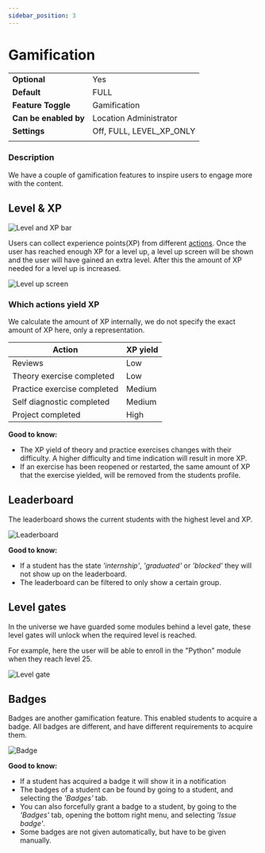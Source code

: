 ```yaml
---
sidebar_position: 3
---
```


# Gamification

|                       |                          |
|-----------------------|--------------------------|
| **Optional**          | Yes                      |
| **Default**           | FULL                     |
| **Feature Toggle**    | Gamification             |
| **Can be enabled by** | Location Administrator   |
| **Settings**          | Off, FULL, LEVEL_XP_ONLY |
|                       |                          |

### Description
We have a couple of gamification features to inspire users to engage more with the content.

## Level & XP

![Level and XP bar](/img/staff/coaches/gamification/xp-bar.png)

Users can collect experience points(XP) from different [actions](#wich-actions-yield-xp). 
Once the user has reached enough XP for a level up, a level up screen will be shown and the user will have gained an extra level.
After this the amount of XP needed for a level up is increased.

![Level up screen](/img/staff/coaches/gamification/level-up.png)

### Which actions yield XP

We calculate the amount of XP internally, we do not specify the exact amount of XP here, only a representation.

| Action                            | XP yield |
|-----------------------------------|----------|
| Reviews                           | Low      |
| Theory exercise completed         | Low      |
| Practice exercise completed       | Medium   |
| Self diagnostic completed         | Medium   |
| Project completed                 | High     |

**Good to know:**
- The XP yield of theory and practice exercises changes with their difficulty. A higher difficulty and time indication will result in more XP.
- If an exercise has been reopened or restarted, the same amount of XP that the exercise yielded, will be removed from the students profile.

## Leaderboard

The leaderboard shows the current students with the highest level and XP.

![Leaderboard](/img/staff/coaches/gamification/leaderboard.png)

**Good to know:**
- If a student has the state *'internship'*, *'graduated'* or *'blocked'* they will not show up on the leaderboard.
- The leaderboard can be filtered to only show a certain group.

## Level gates

In the universe we have guarded some modules behind a level gate, these level gates will unlock when the required level is reached.

For example, here the user will be able to enroll in the "Python" module when they reach level 25.

![Level gate](/img/staff/coaches/gamification/level-gate.png)

## Badges

Badges are another gamification feature. This enabled students to acquire a badge.
All badges are different, and have different requirements to acquire them.

![Badge](/img/staff/coaches/gamification/badge.png)

**Good to know:**
- If a student has acquired a badge it will show it in a notification
- The badges of a student can be found by going to a student, and selecting the *'Badges'* tab.
- You can also forcefully grant a badge to a student, by going to the *'Badges'* tab, opening the bottom right menu, and selecting *'Issue badge'*.
- Some badges are not given automatically, but have to be given manually.

